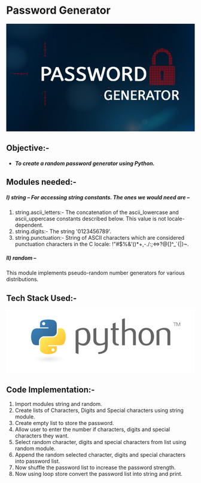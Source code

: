 # Password Generator
![image](https://github.com/gauraishwarya/Project-Images/blob/main/Password%20Generator.jpg)
## Objective:-
- ##### To create a random password generator using Python. 
## Modules needed:-
##### I) string – For accessing string constants. The ones we would need are –
1) string.ascii_letters:- The concatenation of the ascii_lowercase and ascii_uppercase constants described below. This value is not locale-dependent.
2) string.digits:- The string '0123456789'.
3) string.punctuation:- String of ASCII characters which are considered punctuation characters in the C locale: !"#$%&'()*+,-./:;<=>?@[\]^_`{|}~.
##### II) random – 
This module implements pseudo-random number generators for various distributions.
## Tech Stack Used:-
![Techstack](https://github.com/gauraishwarya/Project-Images/blob/main/python%20logo.png)
## Code Implementation:-
1) Import modules string and random.
2) Create lists of Characters, Digits and Special characters using string module.
3) Create empty list to store the password.
4) Allow user to enter the number if characters, digits and special characters they want.
5) Select random character, digits and special characters from list using random module.
6) Append the random selected character, digits and special characters into password list.
7) Now shuffle the password list to increase the password strength.
8) Now using loop store convert the password list into string and print.
